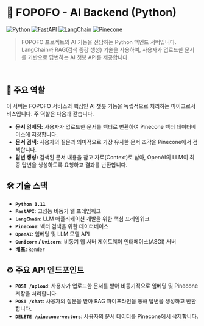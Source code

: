 # 🤖 FOPOFO - AI Backend (Python)

[![Python](https://img.shields.io/badge/Python-3776AB?style=for-the-badge&logo=python&logoColor=white)](https://www.python.org/) [![FastAPI](https://img.shields.io/badge/FastAPI-009688?style=for-the-badge&logo=fastapi&logoColor=white)](https://fastapi.tiangolo.com/) [![LangChain](https://img.shields.io/badge/LangChain-0086D1?style=for-the-badge)](https://www.langchain.com/) [![Pinecone](https://img.shields.io/badge/Pinecone-0C59E8?style=for-the-badge&logo=pinecone&logoColor=white)](https://www.pinecone.io/)

> FOPOFO 프로젝트의 AI 기능을 전담하는 Python 백엔드 서버입니다. LangChain과 RAG(검색 증강 생성) 기술을 사용하여, 사용자가 업로드한 문서를 기반으로 답변하는 AI 챗봇 API를 제공합니다.

<br>

## **📜 주요 역할**

이 서버는 FOPOFO 서비스의 핵심인 AI 챗봇 기능을 독립적으로 처리하는 마이크로서비스입니다. 주 역할은 다음과 같습니다.

-   **문서 임베딩:** 사용자가 업로드한 문서를 벡터로 변환하여 Pinecone 벡터 데이터베이스에 저장합니다.
-   **문서 검색:** 사용자의 질문과 의미적으로 가장 유사한 문서 조각을 Pinecone에서 검색합니다.
-   **답변 생성:** 검색된 문서 내용을 참고 자료(Context)로 삼아, OpenAI의 LLM이 최종 답변을 생성하도록 요청하고 결과를 반환합니다.

## **🛠️ 기술 스택**

-   **`Python 3.11`**
-   **`FastAPI`**: 고성능 비동기 웹 프레임워크
-   **`LangChain`**: LLM 애플리케이션 개발을 위한 핵심 프레임워크
-   **`Pinecone`**: 벡터 검색을 위한 데이터베이스
-   **`OpenAI`**: 임베딩 및 LLM 모델 API
-   **`Gunicorn` / `Uvicorn`**: 비동기 웹 서버 게이트웨이 인터페이스(ASGI) 서버
-   **배포:** `Render`

## **⚙️ 주요 API 엔드포인트**

-   **`POST /upload`**: 사용자가 업로드한 문서를 받아 비동기적으로 임베딩 및 Pinecone 저장을 처리합니다.
-   **`POST /chat`**: 사용자의 질문을 받아 RAG 파이프라인을 통해 답변을 생성하고 반환합니다.
-   **`DELETE /pinecone-vectors`**: 사용자의 문서 데이터를 Pinecone에서 삭제합니다.

<br>
